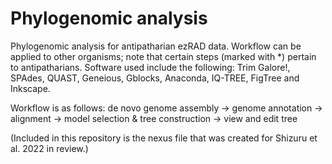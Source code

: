# Phylogenomic analysis
 
 Phylogenomic analysis for antipatharian ezRAD data. Workflow can be applied to other organisms; note that certain steps (marked with *) pertain to antipatharians. Software used include the following: Trim Galore!, SPAdes, QUAST, Geneious, Gblocks, Anaconda, IQ-TREE, FigTree and Inkscape.
  
 Workflow is as follows:
 de novo genome assembly -> genome annotation -> alignment -> model selection & tree construction -> view and edit tree
 

(Included in this repository is the nexus file that was created for Shizuru et al. 2022 in review.)
